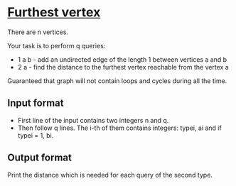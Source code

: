 # [Furthest vertex][link]

There are n vertices.

Your task is to perform q queries:

- 1 a b - add an undirected edge of the length 1 between vertices a and b
- 2 a - find the distance to the furthest vertex reachable from the vertex a

Guaranteed that graph will not contain loops and cycles during all the time.

## Input format

- First line of the input contains two integers n and q.
- Then follow q lines. The i-th of them contains integers: typei, ai and if typei = 1, bi.

## Output format

Print the distance which is needed for each query of the second type.

[link]: https://www.hackerearth.com/practice/algorithms/graphs/shortest-path-algorithms/practice-problems/algorithm/furthest-vertex/
